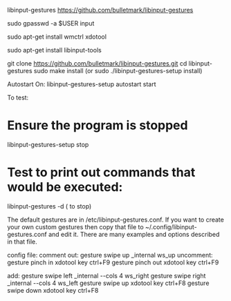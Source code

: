 libinput-gestures
https://github.com/bulletmark/libinput-gestures



sudo gpasswd -a $USER input

sudo apt-get install wmctrl xdotool

sudo apt-get install libinput-tools

git clone https://github.com/bulletmark/libinput-gestures.git
cd libinput-gestures
sudo make install (or sudo ./libinput-gestures-setup install)

Autostart On:
libinput-gestures-setup autostart start

To test:
# Ensure the program is stopped
libinput-gestures-setup stop
# Test to print out commands that would be executed:
libinput-gestures -d
(<ctrl-c> to stop)

The default gestures are in /etc/libinput-gestures.conf. If you want to create your own custom gestures then copy that file to ~/.config/libinput-gestures.conf and edit it. There are many examples and options described in that file.

config file:
comment out: gesture swipe up	_internal ws_up
uncomment:
gesture pinch in	xdotool key ctrl+F9
gesture pinch out	xdotool key ctrl+F9

add:
gesture swipe left		_internal --cols 4 ws_right
gesture swipe right		_internal --cols 4 ws_left
gesture swipe up	    xdotool key ctrl+F8
gesture swipe down	  xdotool key ctrl+F8
